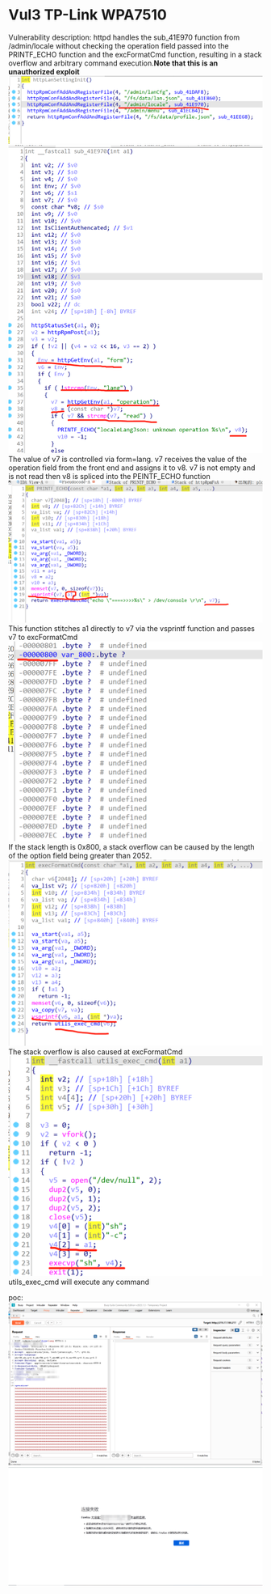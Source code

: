 # Vul3 TP-Link WPA7510
Vulnerability description: httpd handles the sub_41E970 function from /admin/locale without checking the operation field passed into the PRINTF_ECHO function and the excFormatCmd function, resulting in a stack overflow and arbitrary command execution.**Note that this is an unauthorized exploit**
![](Clipboard_2023-03-06-12-24-19.png)
![](Clipboard_2023-03-06-12-25-04.png)
The value of v7 is controlled via form=lang. v7 receives the value of the operation field from the front end and assigns it to v8. v7 is not empty and is not read then v8 is spliced into the PEINTF_ECHO function
![](Clipboard_2023-03-06-12-30-04.png)
This function stitches a1 directly to v7 via the vsprintf function and passes v7 to excFormatCmd
![](Clipboard_2023-03-06-12-30-56.png)
If the stack length is 0x800, a stack overflow can be caused by the length of the option field being greater than 2052.
![](Clipboard_2023-03-06-12-32-23.png)
The stack overflow is also caused at excFormatCmd
![](Clipboard_2023-03-06-12-33-05.png)
utils_exec_cmd will execute any command

poc:
![](Clipboard_2023-03-06-12-34-08.png)
![](Clipboard_2023-03-06-12-34-47.png)

